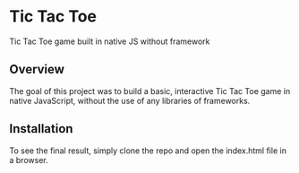 # Tic Tac Toe
Tic Tac Toe game built in native JS without framework

## Overview
The goal of this project was to build a basic, interactive Tic Tac Toe game in native JavaScript, without the use of any libraries of frameworks.

## Installation
To see the final result, simply clone the repo and open the index.html file in a browser.
